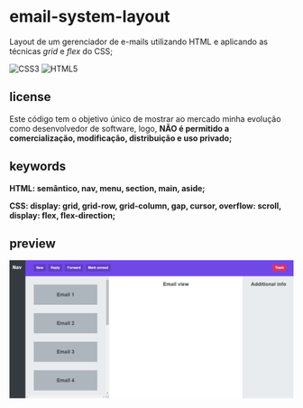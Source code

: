 # email-system-layout
Layout de um gerenciador de e-mails utilizando HTML e aplicando as técnicas *grid* e *flex* do CSS; 

![CSS3](https://img.shields.io/badge/css3-%231572B6.svg?style=for-the-badge&logo=css3&logoColor=white) ![HTML5](https://img.shields.io/badge/html5-%23E34F26.svg?style=for-the-badge&logo=html5&logoColor=white)

## license

Este código tem o objetivo único de mostrar ao mercado minha evolução como desenvolvedor de software, logo, <b>NÃO<b> é permitido a comercialização, modificação, distribuição e uso privado;

## keywords

HTML: semântico, nav, menu, section, main, aside;

CSS: display: grid, grid-row, grid-column, gap, cursor, overflow: scroll, display: flex, flex-direction;

## preview

![preview](https://github.com/scaramuzza/email-system-layout/blob/main/email-system-layout.png)

